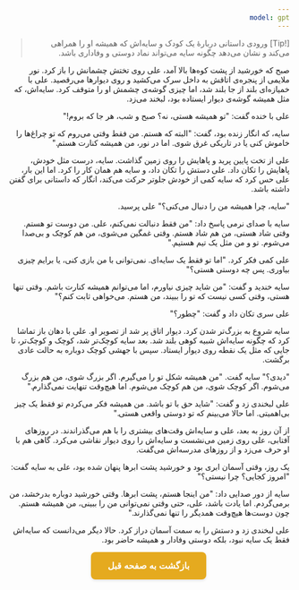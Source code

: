 ```yaml
---
model: gpt
---
```


> [!Tip] ورودی
> داستانی دربارهٔ یک کودک و سایه‌اش که همیشه او را همراهی می‌کند و نشان می‌دهد چگونه سایه می‌تواند نماد دوستی و وفاداری باشد.

صبح که خورشید از پشت کوه‌ها بالا آمد، علی روی تختش چشمانش را باز کرد. نور ملایمی از پنجره‌ی اتاقش به داخل سرک می‌کشید و روی دیوارها می‌رقصید. علی با خمیازه‌ای بلند از جا بلند شد، اما چیزی گوشه‌ی چشمش او را متوقف کرد. سایه‌اش، که مثل همیشه گوشه‌ی دیوار ایستاده بود، لبخند می‌زد.

علی با خنده گفت: "تو همیشه هستی، نه؟ صبح و شب، هر جا که بروم!"

سایه، که انگار زنده بود، گفت: "البته که هستم. من فقط وقتی می‌روم که تو چراغ‌ها را خاموش کنی یا در تاریکی غرق شوی. اما در نور، من همیشه کنارت هستم."

علی از تخت پایین پرید و پاهایش را روی زمین گذاشت. سایه، درست مثل خودش، پاهایش را تکان داد. علی دستش را تکان داد، و سایه هم همان کار را کرد. اما این بار، علی حس کرد که سایه کمی از خودش جلوتر حرکت می‌کند، انگار که داستانی برای گفتن داشته باشد.

"سایه، چرا همیشه من را دنبال می‌کنی؟" علی پرسید.

سایه با صدای نرمی پاسخ داد: "من فقط دنبالت نمی‌کنم، علی. من دوست تو هستم. وقتی شاد هستی، من هم شاد هستم. وقتی غمگین می‌شوی، من هم کوچک و بی‌صدا می‌شوم. تو و من مثل یک تیم هستیم."

علی کمی فکر کرد. "اما تو فقط یک سایه‌ای. نمی‌توانی با من بازی کنی، یا برایم چیزی بیاوری. پس چه دوستی هستی؟"

سایه خندید و گفت: "من شاید چیزی نیاورم، اما می‌توانم همیشه کنارت باشم. وقتی تنها هستی، وقتی کسی نیست که تو را ببیند، من هستم. می‌خواهی ثابت کنم؟"

علی سری تکان داد و گفت: "چطور؟"

سایه شروع به بزرگ‌تر شدن کرد. دیوار اتاق پر شد از تصویر او. علی با دهان باز تماشا کرد که چگونه سایه‌اش شبیه کوهی بلند شد. بعد سایه کوچک‌تر شد، کوچک و کوچک‌تر، تا جایی که مثل یک نقطه روی دیوار ایستاد. سپس با جهشی کوچک دوباره به حالت عادی برگشت.

"دیدی؟" سایه گفت. "من همیشه شکل تو را می‌گیرم. اگر بزرگ شوی، من هم بزرگ می‌شوم. اگر کوچک شوی، من هم کوچک می‌شوم. اما هیچ‌وقت تنهایت نمی‌گذارم."

علی لبخندی زد و گفت: "شاید حق با تو باشد. من همیشه فکر می‌کردم تو فقط یک چیز بی‌اهمیتی. اما حالا می‌بینم که تو دوستی واقعی هستی."

از آن روز به بعد، علی و سایه‌اش وقت‌های بیشتری را با هم می‌گذراندند. در روزهای آفتابی، علی روی زمین می‌نشست و سایه‌اش را روی دیوار نقاشی می‌کرد. گاهی هم با او حرف می‌زد و از روزهای مدرسه‌اش می‌گفت.

یک روز، وقتی آسمان ابری بود و خورشید پشت ابرها پنهان شده بود، علی به سایه گفت: "امروز کجایی؟ چرا نیستی؟"

سایه از دور صدایی داد: "من اینجا هستم، پشت ابرها. وقتی خورشید دوباره بدرخشد، من برمی‌گردم. اما یادت باشد، علی، حتی وقتی نمی‌توانی من را ببینی، من همیشه هستم. چون دوست‌ها هیچ‌وقت همدیگر را تنها نمی‌گذارند."

علی لبخندی زد و دستش را به سمت آسمان دراز کرد. حالا دیگر می‌دانست که سایه‌اش فقط یک سایه نبود، بلکه دوستی وفادار و همیشه حاضر بود.

<html dir="rtl" lang="fa"><head> <meta charset="UTF-8"> <style> .back-button { display: inline-block; padding: 15px 30px; background-color: rgb(229, 170, 31); color: white; text-decoration: none; border-radius: 8px; font-family: 'Vazirmatn', Tahoma, Geneva, Verdana, sans-serif; font-weight: bold; font-size: 16px; border: none; cursor: pointer; transition: background-color 0.3s ease; box-shadow: 0 2px 5px rgba(0,0,0,0.1); } .back-button:hover { background-color: rgb(205, 150, 25); box-shadow: 0 3px 8px rgba(0,0,0,0.2); } .button-container { display: flex; justify-content: center; align-items: center;} </style></head><body> <div class="button-container"> <button class="back-button" onclick="window.history.back()" aria-label="بازگشت به صفحه قبل"> بازگشت به صفحه قبل </button> </div></body></html>